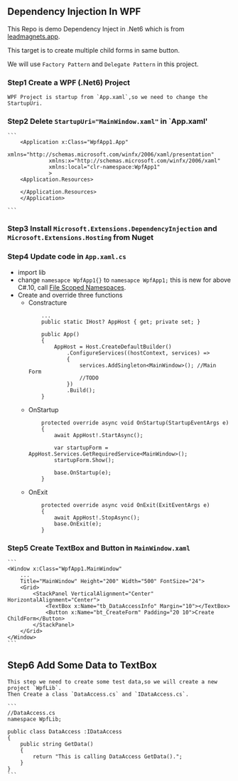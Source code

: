 ## Dependency Injection In WPF

This Repo is demo Dependency Inject in .Net6 which is from [leadmagnets.app](https://www.youtube.com/watch?v=dLR_D2IJE1M).

This target is to create multiple child forms in same button.

We will use `Factory Pattern` and `Delegate Pattern` in this project.

### Step1 Create a WPF (.Net6) Project
    WPF Project is startup from `App.xaml`,so we need to change the StartupUri.

### Step2 Delete  `StartupUri="MainWindow.xaml"` in `App.xaml'
	```
	    <Application x:Class="WpfApp1.App"
                 xmlns="http://schemas.microsoft.com/winfx/2006/xaml/presentation"
                 xmlns:x="http://schemas.microsoft.com/winfx/2006/xaml"
                 xmlns:local="clr-namespace:WpfApp1"
                 >
        <Application.Resources>
             
        </Application.Resources>
        </Application>

	```
### Step3 Install `Microsoft.Extensions.DependencyInjection` and `Microsoft.Extensions.Hosting` from Nuget
### Step4 Update code in `App.xaml.cs`
-   import lib
-   change `namesapce WpfApp1{}`  to `namesapce WpfApp1;`
    this is new for above C#.10, call [File Scoped Namespaces](https://docs.microsoft.com/en-us/dotnet/csharp/language-reference/proposals/csharp-10.0/file-scoped-namespaces).
-   Create and override three functions
    -   Constracture
        ```
            ...
            public static IHost? AppHost { get; private set; }

            public App()
            {
                AppHost = Host.CreateDefaultBuilder()
                    .ConfigureServices((hostContext, services) =>
                    {
                        services.AddSingleton<MainWindow>(); //Main Form 
                        //TODO
                    })
                    .Build();
            }
        ```
    -   OnStartup
        ```
            protected override async void OnStartup(StartupEventArgs e)
            {
                await AppHost!.StartAsync();

                var startupForm = AppHost.Services.GetRequiredService<MainWindow>();
                startupForm.Show();

                base.OnStartup(e);
            }
        ```
    -   OnExit
        ```
            protected override async void OnExit(ExitEventArgs e)
            {
                await AppHost!.StopAsync();
                base.OnExit(e);
            }
        ```
### Step5 Create TextBox and Button in `MainWindow.xaml`
    ```
    <Window x:Class="WpfApp1.MainWindow"
        ...
        Title="MainWindow" Height="200" Width="500" FontSize="24">
        <Grid>
            <StackPanel VerticalAlignment="Center" HorizontalAlignment="Center">
                <TextBox x:Name="tb_DataAccessInfo" Margin="10"></TextBox>
                <Button x:Name="bt_CreateForm" Padding="20 10">Create ChildForm</Button>
            </StackPanel> 
        </Grid>
    </Window>
    ```

## Step6 Add Some Data to TextBox
    This step we need to create some test data,so we will create a new project `WpfLib`.
    Then Create a class `DataAccess.cs` and `IDataAccess.cs`.

    ```
    //DataAccess.cs
    namespace WpfLib;
    
    public class DataAccess :IDataAccess
    {
        public string GetData()
        {
            return "This is calling DataAccess GetData().";
        }
    }
    ```
